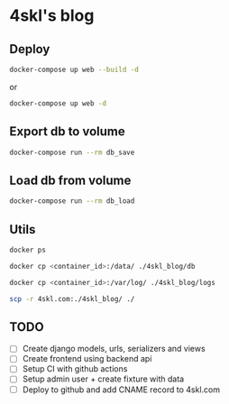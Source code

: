 # 4skl's blog

## Deploy

```sh
docker-compose up web --build -d
```  
or
```sh
docker-compose up web -d
```

## Export db to volume

```sh
docker-compose run --rm db_save
```

## Load db from volume

```sh
docker-compose run --rm db_load
```

## Utils

```sh
docker ps

docker cp <container_id>:/data/ ./4skl_blog/db

docker cp <container_id>:/var/log/ ./4skl_blog/logs

scp -r 4skl.com:./4skl_blog/ ./
```

## TODO

- [ ] Create django models, urls, serializers and views
- [ ] Create frontend using backend api
- [ ] Setup CI with github actions
- [ ] Setup admin user + create fixture with data
- [ ] Deploy to github and add CNAME record to 4skl.com